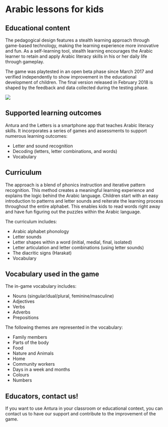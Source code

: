 
# Arabic lessons for kids

## Educational content

The pedagogical design features a stealth learning approach through game-based technology, making the learning experience more innovative and fun. As a self-learning tool, stealth learning encourages the Arabic learner to retain and apply Arabic literacy skills in his or her daily life through gameplay.

The game was playtested in an open beta phase since March 2017 and verified independently to show improvement in the educational development of children. The final version released in February 2018 is shaped by the feedback and data collected during the testing phase.

![](../assets/img/Playtest_Jordan_2017-Quttan-girls-playing-Antura.jpg)

## Supported learning outcomes

Antura and the Letters is a smartphone app that teaches Arabic literacy skills. It incorporates a series of games and assessments to support numerous learning outcomes:

- Letter and sound recognition
- Decoding (letters, letter combinations, and words)
- Vocabulary

## Curriculum

The approach is a blend of phonics instruction and iterative pattern recognition. This method creates a meaningful learning experience and explains the logic behind the Arabic language. Children start with an easy introduction to patterns and letter sounds and reiterate the learning process throughout the entire alphabet. This enables kids to read words right away and have fun figuring out the puzzles within the Arabic language.

The curriculum includes:

- Arabic alphabet phonology
- Letter sounds
- Letter shapes within a word (initial, medial, final, isolated)
- Letter articulation and letter combinations (using letter sounds)
- The diacritic signs (Harakat)
- Vocabulary

## Vocabulary used in the game

The in-game vocabulary includes:

- Nouns (singular/dual/plural, feminine/masculine)
- Adjectives
- Verbs
- Adverbs
- Prepositions

The following themes are represented in the vocabulary:

- Family members
- Parts of the body
- Food
- Nature and Animals
- Home
- Community workers
- Days in a week and months
- Colours
- Numbers

## Educators, contact us!
If you want to use Antura in your classroom or educational context, you can contact us to have our support and contribute to the improvement of the game.
